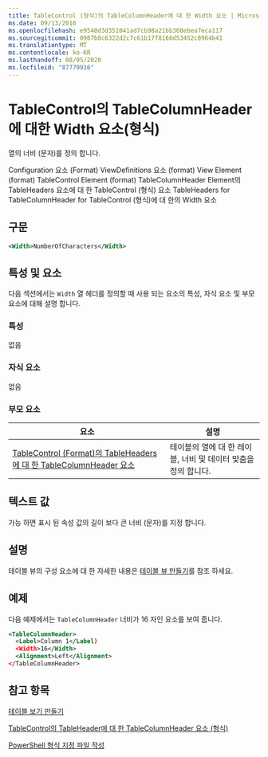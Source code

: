 ```yaml
---
title: TableControl (형식)의 TableColumnHeader에 대 한 Width 요소 | Microsoft Docs
ms.date: 09/13/2016
ms.openlocfilehash: e9540d3d351041ad7cb98a21bb360ebea7eca117
ms.sourcegitcommit: 0907b8c6322d2c7c61b17f8168d53452c8964b41
ms.translationtype: MT
ms.contentlocale: ko-KR
ms.lasthandoff: 08/05/2020
ms.locfileid: "87779916"
---
```

# <a name="width-element-for-tablecolumnheader-for-tablecontrol-format"></a>TableControl의 TableColumnHeader에 대한 Width 요소(형식)

열의 너비 (문자)를 정의 합니다.

Configuration 요소 (Format) ViewDefinitions 요소 (format) View Element (format) TableControl Element (format) TableColumnHeader Element의 TableHeaders 요소에 대 한 TableControl (형식) 요소 TableHeaders for TableColumnHeader for TableControl (형식)에 대 한의 Width 요소

## <a name="syntax"></a>구문

```xml
<Width>NumberOfCharacters</Width>
```

## <a name="attributes-and-elements"></a>특성 및 요소

다음 섹션에서는 `Width` 열 헤더를 정의할 때 사용 되는 요소의 특성, 자식 요소 및 부모 요소에 대해 설명 합니다.

### <a name="attributes"></a>특성

없음

### <a name="child-elements"></a>자식 요소

없음

### <a name="parent-elements"></a>부모 요소

|요소|설명|
|-------------|-----------------|
|[TableControl (Format)의 TableHeaders에 대 한 TableColumnHeader 요소](./tablecolumnheader-element-format.md)|테이블의 열에 대 한 레이블, 너비 및 데이터 맞춤을 정의 합니다.|

## <a name="text-value"></a>텍스트 값

가능 하면 표시 된 속성 값의 길이 보다 큰 너비 (문자)를 지정 합니다.

## <a name="remarks"></a>설명

테이블 뷰의 구성 요소에 대 한 자세한 내용은 [테이블 뷰 만들기](./creating-a-table-view.md)를 참조 하세요.

## <a name="example"></a>예제

다음 예제에서는 `TableColumnHeader` 너비가 16 자인 요소를 보여 줍니다.

```xml
<TableColumnHeader>
  <Label>Column 1</Label)
  <Width>16</Width>
  <Alignment>Left</Alignment>
</TableColumnHeader>
```

## <a name="see-also"></a>참고 항목

[테이블 보기 만들기](./creating-a-table-view.md)

[TableControl의 TableHeader에 대 한 TableColumnHeader 요소 (형식)](./tablecolumnheader-element-format.md)

[PowerShell 형식 지정 파일 작성](./writing-a-powershell-formatting-file.md)
